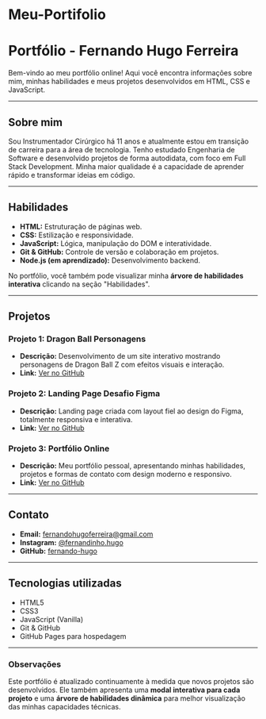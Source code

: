 # Meu-Portifolio
# Portfólio - Fernando Hugo Ferreira

Bem-vindo ao meu portfólio online! Aqui você encontra informações sobre mim, minhas habilidades e meus projetos desenvolvidos em HTML, CSS e JavaScript.

---

## Sobre mim

Sou Instrumentador Cirúrgico há 11 anos e atualmente estou em transição de carreira para a área de tecnologia. Tenho estudado Engenharia de Software e desenvolvido projetos de forma autodidata, com foco em Full Stack Development. Minha maior qualidade é a capacidade de aprender rápido e transformar ideias em código.

---

## Habilidades

- **HTML:** Estruturação de páginas web.
- **CSS:** Estilização e responsividade.
- **JavaScript:** Lógica, manipulação do DOM e interatividade.
- **Git & GitHub:** Controle de versão e colaboração em projetos.
- **Node.js (em aprendizado):** Desenvolvimento backend.

No portfólio, você também pode visualizar minha **árvore de habilidades interativa** clicando na seção "Habilidades".

---

## Projetos

### Projeto 1: Dragon Ball Personagens
- **Descrição:** Desenvolvimento de um site interativo mostrando personagens de Dragon Ball Z com efeitos visuais e interação.
- **Link:** [Ver no GitHub](https://fernando-hugo.github.io/projeto-nando-dbz/)

### Projeto 2: Landing Page Desafio Figma
- **Descrição:** Landing page criada com layout fiel ao design do Figma, totalmente responsiva e interativa.
- **Link:** [Ver no GitHub](https://fernando-hugo.github.io/rid-214924_Desafio1/)

### Projeto 3: Portfólio Online
- **Descrição:** Meu portfólio pessoal, apresentando minhas habilidades, projetos e formas de contato com design moderno e responsivo.
- **Link:** [Ver no GitHub](https://github.com/fernando-hugo/portfolio)

---

## Contato

- **Email:** fernandohugoferreira@gmail.com  
- **Instagram:** [@fernandinho.hugo](https://www.instagram.com/fernandinho.hugo/)  
- **GitHub:** [fernando-hugo](https://github.com/fernando-hugo)  

---

## Tecnologias utilizadas

- HTML5  
- CSS3  
- JavaScript (Vanilla)  
- Git & GitHub  
- GitHub Pages para hospedagem  

---

### Observações

Este portfólio é atualizado continuamente à medida que novos projetos são desenvolvidos. Ele também apresenta uma **modal interativa para cada projeto** e uma **árvore de habilidades dinâmica** para melhor visualização das minhas capacidades técnicas.
